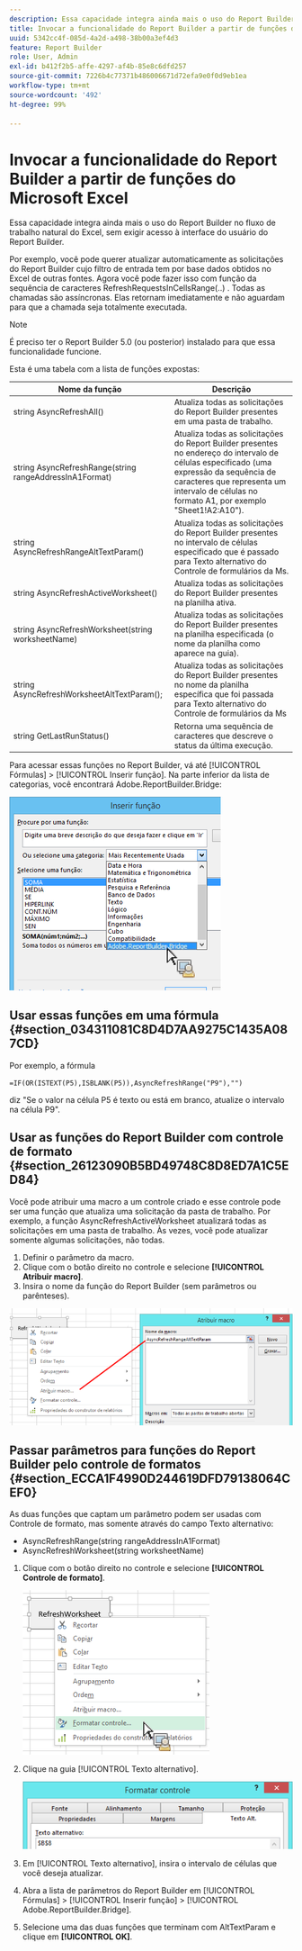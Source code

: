 ```yaml
---
description: Essa capacidade integra ainda mais o uso do Report Builder no fluxo de trabalho natural do Excel, sem exigir acesso à interface do usuário do Report Builder.
title: Invocar a funcionalidade do Report Builder a partir de funções do Microsoft Excel
uuid: 5342cc4f-085d-4a2d-a498-38b00a3ef4d3
feature: Report Builder
role: User, Admin
exl-id: b412f2b5-affe-4297-af4b-85e8c6dfd257
source-git-commit: 7226b4c77371b486006671d72efa9e0f0d9eb1ea
workflow-type: tm+mt
source-wordcount: '492'
ht-degree: 99%

---
```


# Invocar a funcionalidade do Report Builder a partir de funções do Microsoft Excel

Essa capacidade integra ainda mais o uso do Report Builder no fluxo de trabalho natural do Excel, sem exigir acesso à interface do usuário do Report Builder.

Por exemplo, você pode querer atualizar automaticamente as solicitações do Report Builder cujo filtro de entrada tem por base dados obtidos no Excel de outras fontes. Agora você pode fazer isso com função da sequência de caracteres RefreshRequestsInCellsRange(..) . Todas as chamadas são assíncronas. Elas retornam imediatamente e não aguardam para que a chamada seja totalmente executada.

>[!NOTE]
>
>É preciso ter o Report Builder 5.0 (ou posterior) instalado para que essa funcionalidade funcione.

Esta é uma tabela com a lista de funções expostas:

| Nome da função | Descrição |
|---|---|
| string AsyncRefreshAll() | Atualiza todas as solicitações do Report Builder presentes em uma pasta de trabalho. |
| string AsyncRefreshRange(string rangeAddressInA1Format) | Atualiza todas as solicitações do Report Builder presentes no endereço do intervalo de células especificado (uma expressão da sequência de caracteres que representa um intervalo de células no formato A1, por exemplo &quot;Sheet1!A2:A10&quot;). |
| string AsyncRefreshRangeAltTextParam() | Atualiza todas as solicitações do Report Builder presentes no intervalo de células especificado que é passado para Texto alternativo do Controle de formulários da Ms. |
| string AsyncRefreshActiveWorksheet() | Atualiza todas as solicitações do Report Builder presentes na planilha ativa. |
| string AsyncRefreshWorksheet(string worksheetName) | Atualiza todas as solicitações do Report Builder presentes na planilha especificada (o nome da planilha como aparece na guia). |
| string AsyncRefreshWorksheetAltTextParam(); | Atualiza todas as solicitações do Report Builder presentes no nome da planilha específica que foi passada para Texto alternativo do Controle de formulários da Ms |
| string GetLastRunStatus() | Retorna uma sequência de caracteres que descreve o status da última execução. |

Para acessar essas funções no Report Builder, vá até [!UICONTROL Fórmulas] > [!UICONTROL Inserir função]. Na parte inferior da lista de categorias, você encontrará Adobe.ReportBuilder.Bridge:

![](assets/arb_functions.png)

## Usar essas funções em uma fórmula {#section_034311081C8D4D7AA9275C1435A087CD}

Por exemplo, a fórmula

```
=IF(OR(ISTEXT(P5),ISBLANK(P5)),AsyncRefreshRange("P9"),"")
```

diz &quot;Se o valor na célula P5 é texto ou está em branco, atualize o intervalo na célula P9&quot;.

## Usar as funções do Report Builder com controle de formato {#section_26123090B5BD49748C8D8ED7A1C5ED84}

Você pode atribuir uma macro a um controle criado e esse controle pode ser uma função que atualiza uma solicitação da pasta de trabalho. Por exemplo, a função AsyncRefreshActiveWorksheet atualizará todas as solicitações em uma pasta de trabalho. Às vezes, você pode atualizar somente algumas solicitações, não todas.

1. Definir o parâmetro da macro.
1. Clique com o botão direito no controle e selecione **[!UICONTROL Atribuir macro]**.
1. Insira o nome da função do Report Builder (sem parâmetros ou parênteses).

![](assets/assign_macro.png)

## Passar parâmetros para funções do Report Builder pelo controle de formatos {#section_ECCA1F4990D244619DFD79138064CEF0}

As duas funções que captam um parâmetro podem ser usadas com Controle de formato, mas somente através do campo Texto alternativo:

* AsyncRefreshRange(string rangeAddressInA1Format)
* AsyncRefreshWorksheet(string worksheetName)

1. Clique com o botão direito no controle e selecione **[!UICONTROL Controle de formato]**.

   ![](assets/format_control.png)

1. Clique na guia [!UICONTROL Texto alternativo].

   ![](assets/alt_text.png)

1. Em [!UICONTROL Texto alternativo], insira o intervalo de células que você deseja atualizar.
1. Abra a lista de parâmetros do Report Builder em [!UICONTROL Fórmulas] > [!UICONTROL Inserir função] > [!UICONTROL Adobe.ReportBuilder.Bridge].

1. Selecione uma das duas funções que terminam com AltTextParam e clique em **[!UICONTROL OK]**.
